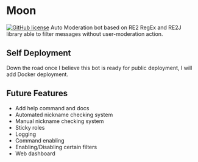 # Moon
[![GitHub license](https://img.shields.io/github/license/jagrosh/Vortex.svg)](https://github.com/Chriix/moon-discord-bot/blob/master/LICENSE)
Auto Moderation bot based on RE2 RegEx and RE2J library able to filter messages without user-moderation action.

## Self Deployment
Down the road once I believe this bot is ready for public deployment, I will add Docker deployment.

## Future Features
- Add help command and docs
- Automated nickname checking system
- Manual nickname checking system
- Sticky roles
- Logging
- Command enabling
- Enabling/Disabling certain filters
- Web dashboard


